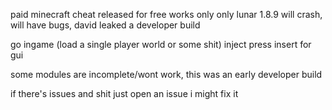 paid minecraft cheat released for free works only only lunar 1.8.9
will crash, will have bugs, david leaked a developer build

go ingame (load a single player world or some shit)
inject
press insert for gui

some modules are incomplete/wont work, this was an early developer build

if there's issues and shit just open an issue i might fix it

